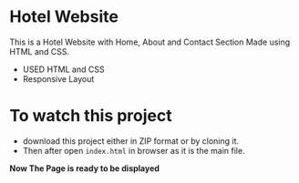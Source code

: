 # Hotel Website 

This is a Hotel Website with Home, About and Contact Section Made using HTML and CSS.

- USED HTML and CSS
- Responsive Layout 

# To watch this project
- download this project either in ZIP format or by cloning it.
- Then after open `index.html` in browser as it is the main file.


**Now The Page is ready to be displayed**
